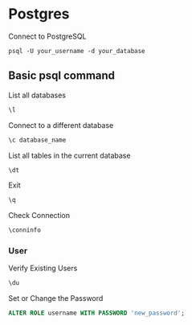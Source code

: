 # Postgres

Connect to PostgreSQL

```nginx
psql -U your_username -d your_database
```

## Basic psql command

List all databases

```sql
\l
```

Connect to a different database

```sql
\c database_name
```

List all tables in the current database

```sql
\dt
```

Exit

```sql
\q
```

Check Connection

```sql
\conninfo
```

### User

Verify Existing Users

```sql
\du
```

Set or Change the Password

```sql
ALTER ROLE username WITH PASSWORD 'new_password';
```
